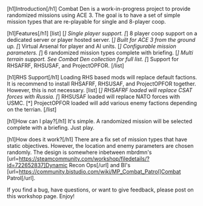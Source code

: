 [h1]Introduction[/h1]
Combat Den is a work-in-progress project to provide randomized missions using ACE 3.  The goal is to have a set of simple mission types that are re-playable for single and 8-player coop.

[h1]Features[/h1]
[list]
[*] Single player support.
[*] 8 player coop support on a dedicated server or player hosted server.
[*] Built for ACE 3 from the ground up.
[*] Virtual Arsenal for player and AI units.
[*] Configurable mission parameters.
[*] 6 randomized mission types complete with briefing.
[*] Multi terrain support.  See Combat Den collection for full list.
[*] Support for RHSAFRF, RHSUSAF, and ProjectOPFOR.
[/list]

[h1]RHS Support[/h1]
Loading RHS based mods will replace default factions.  It is recommend to install RHSAFRF, RHSUSAF, and ProjectOPFOR together.  However, this is not necessary.
[list]
[*] RHSAFRF loaded will replace CSAT forces with Russia.
[*] RHSUSAF loaded will replace NATO forces with USMC.
[*] ProjectOPFOR loaded will add various enemy factions depending on the terrian.
[/list]

[h1]How can I play?[/h1]
It's simple.  A randomized mission will be selected complete with a briefing.  Just play.

[h1]How does it work?[/h1]
There are a fix set of mission types that have static objectives.  However, the location and enemy parameters are chosen randomly.  The design is somewhere inbetween mbrdmn's [url=https://steamcommunity.com/workshop/filedetails/?id=722652837]Dynamic Recon Ops[/url] and BI's [url=https://community.bistudio.com/wiki/MP_Combat_Patrol]Combat Patrol[/url].

If you find a bug, have questions, or want to give feedback, please post on this workshop page.  Enjoy!
